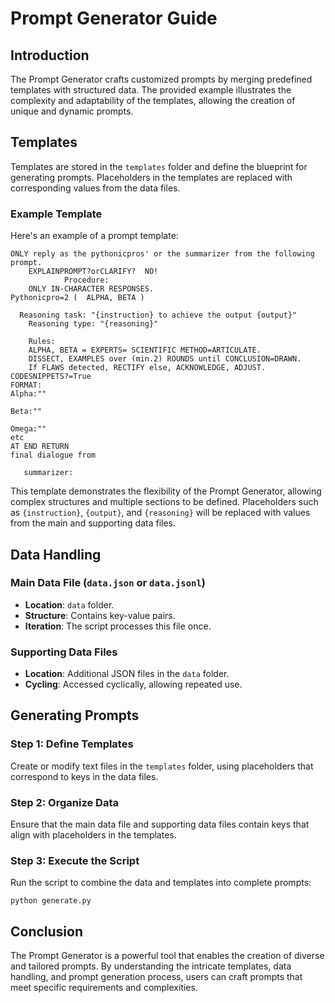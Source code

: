 
# Prompt Generator Guide

## Introduction

The Prompt Generator crafts customized prompts by merging predefined templates with structured data. The provided example illustrates the complexity and adaptability of the templates, allowing the creation of unique and dynamic prompts.

## Templates

Templates are stored in the `templates` folder and define the blueprint for generating prompts. Placeholders in the templates are replaced with corresponding values from the data files.

### Example Template

Here's an example of a prompt template:

```
ONLY reply as the pythonicpros' or the summarizer from the following prompt.
    EXPLAINPROMPT?orCLARIFY?  NO!
            Procedure:
    ONLY IN-CHARACTER RESPONSES.
Pythonicpro=2 (  ALPHA, BETA )

  Reasoning task: "{instruction} to achieve the output {output}"
    Reasoning type: "{reasoning}"

    Rules:
    ALPHA, BETA = EXPERTS= SCIENTIFIC METHOD=ARTICULATE.
    DISSECT, EXAMPLES over (min.2) ROUNDS until CONCLUSION=DRAWN.
    If FLAWS detected, RECTIFY else, ACKNOWLEDGE, ADJUST. CODESNIPPETS?=True
FORMAT:
Alpha:""

Beta:""

Omega:""
etc
AT END RETURN
final dialogue from

   summarizer:
```

This template demonstrates the flexibility of the Prompt Generator, allowing complex structures and multiple sections to be defined. Placeholders such as `{instruction}`, `{output}`, and `{reasoning}` will be replaced with values from the main and supporting data files.

## Data Handling

### Main Data File (`data.json` or `data.jsonl`)

- **Location**: `data` folder.
- **Structure**: Contains key-value pairs.
- **Iteration**: The script processes this file once.

### Supporting Data Files

- **Location**: Additional JSON files in the `data` folder.
- **Cycling**: Accessed cyclically, allowing repeated use.

## Generating Prompts

### Step 1: Define Templates

Create or modify text files in the `templates` folder, using placeholders that correspond to keys in the data files.

### Step 2: Organize Data

Ensure that the main data file and supporting data files contain keys that align with placeholders in the templates.

### Step 3: Execute the Script

Run the script to combine the data and templates into complete prompts:

```
python generate.py
```

## Conclusion

The Prompt Generator is a powerful tool that enables the creation of diverse and tailored prompts. By understanding the intricate templates, data handling, and prompt generation process, users can craft prompts that meet specific requirements and complexities.
